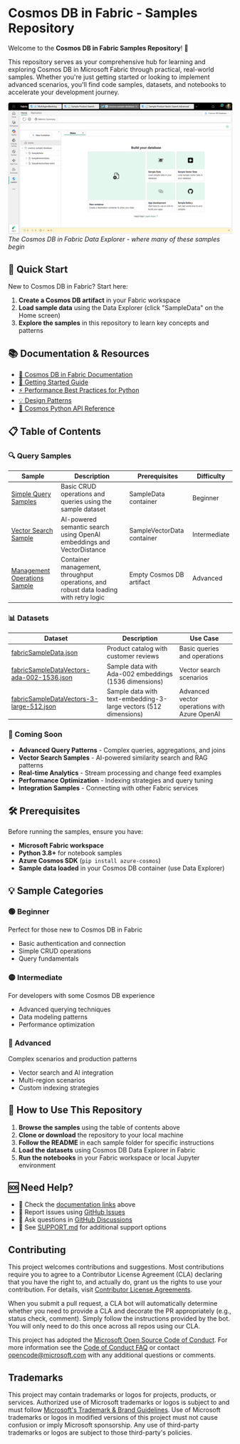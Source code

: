 # Cosmos DB in Fabric - Samples Repository

Welcome to the **Cosmos DB in Fabric Samples Repository**! 🌟

This repository serves as your comprehensive hub for learning and exploring Cosmos DB in Microsoft Fabric through practical, real-world samples. Whether you're just getting started or looking to implement advanced scenarios, you'll find code samples, datasets, and notebooks to accelerate your development journey.

![Cosmos DB in Fabric Data Explorer](./media/cosmos-fabric-data-explorer.png)
*The Cosmos DB in Fabric Data Explorer - where many of these samples begin*

## 🚀 Quick Start

New to Cosmos DB in Fabric? Start here:

1. **Create a Cosmos DB artifact** in your Fabric workspace
2. **Load sample data** using the Data Explorer (click "SampleData" on the Home screen)
3. **Explore the samples** in this repository to learn key concepts and patterns

## 📚 Documentation & Resources

- [📖 Cosmos DB in Fabric Documentation](https://docs.microsoft.com/fabric/database/cosmos-db/overview)
- [🎯 Getting Started Guide](https://docs.microsoft.com/fabric/database/cosmos-db/quickstart-portal)
- [⚡ Performance Best Practices for Python](https://docs.microsoft.com/azure/cosmos-db/nosql/best-practice-python)
- [💡 Design Patterns](https://docs.microsoft.com/azure/cosmos-db/modeling-data)
- [🔧 Cosmos Python API Reference](https://docs.microsoft.com/python/api/azure-cosmos/)

## 📋 Table of Contents

### 🔍 Query Samples

| Sample | Description | Prerequisites | Difficulty |
|--------|-------------|---------------|------------|
| [Simple Query Samples](./simple-query-samples/) | Basic CRUD operations and queries using the sample dataset | SampleData container | Beginner |
| [Vector Search Sample](./vector-search-sample/) | AI-powered semantic search using OpenAI embeddings and VectorDistance | SampleVectorData container | Intermediate |
| [Management Operations Sample](./management-samples/) | Container management, throughput operations, and robust data loading with retry logic | Empty Cosmos DB artifact | Advanced |

### 📊 Datasets

| Dataset | Description | Use Case |
|---------|-------------|----------|
| [fabricSampleData.json](./datasets/fabricSampleData.json) | Product catalog with customer reviews | Basic queries and operations |
| [fabricSampleDataVectors-ada-002-1536.json](./datasets/fabricSampleDataVectors-ada-002-1536.json) | Sample data with Ada-002 embeddings (1536 dimensions) | Vector search scenarios |
| [fabricSampleDataVectors-3-large-512.json](./datasets/fabricSampleDataVectors-3-large-512.json) | Sample data with text-embedding-3-large vectors (512 dimensions) | Advanced vector operations with Azure OpenAI |

### 🎯 Coming Soon

- **Advanced Query Patterns** - Complex queries, aggregations, and joins
- **Vector Search Samples** - AI-powered similarity search and RAG patterns  
- **Real-time Analytics** - Stream processing and change feed examples
- **Performance Optimization** - Indexing strategies and query tuning
- **Integration Samples** - Connecting with other Fabric services

## 🛠️ Prerequisites

Before running the samples, ensure you have:

- **Microsoft Fabric workspace**
- **Python 3.8+** for notebook samples
- **Azure Cosmos SDK** (`pip install azure-cosmos`)
- **Sample data loaded** in your Cosmos DB container (use Data Explorer)

## 💡 Sample Categories

### 🟢 Beginner

Perfect for those new to Cosmos DB in Fabric

- Basic authentication and connection
- Simple CRUD operations
- Query fundamentals

### 🟡 Intermediate

For developers with some Cosmos DB experience

- Advanced querying techniques
- Data modeling patterns
- Performance optimization

### 🔴 Advanced

Complex scenarios and production patterns

- Vector search and AI integration
- Multi-region scenarios
- Custom indexing strategies

## 🤝 How to Use This Repository

1. **Browse the samples** using the table of contents above
2. **Clone or download** the repository to your local machine
3. **Follow the README** in each sample folder for specific instructions
4. **Load the datasets** using Cosmos DB Data Explorer in Fabric
5. **Run the notebooks** in your Fabric workspace or local Jupyter environment

## 🆘 Need Help?

- 📖 Check the [documentation links](#-documentation--resources) above
- 🐛 Report issues using [GitHub Issues](../../issues)
- 💬 Ask questions in [GitHub Discussions](../../discussions)
- 📧 See [SUPPORT.md](./SUPPORT.md) for additional support options

## Contributing

This project welcomes contributions and suggestions.  Most contributions require you to agree to a
Contributor License Agreement (CLA) declaring that you have the right to, and actually do, grant us
the rights to use your contribution. For details, visit [Contributor License Agreements](https://cla.opensource.microsoft.com).

When you submit a pull request, a CLA bot will automatically determine whether you need to provide
a CLA and decorate the PR appropriately (e.g., status check, comment). Simply follow the instructions
provided by the bot. You will only need to do this once across all repos using our CLA.

This project has adopted the [Microsoft Open Source Code of Conduct](https://opensource.microsoft.com/codeofconduct/).
For more information see the [Code of Conduct FAQ](https://opensource.microsoft.com/codeofconduct/faq/) or
contact [opencode@microsoft.com](mailto:opencode@microsoft.com) with any additional questions or comments.

## Trademarks

This project may contain trademarks or logos for projects, products, or services. Authorized use of Microsoft
trademarks or logos is subject to and must follow
[Microsoft's Trademark & Brand Guidelines](https://www.microsoft.com/legal/intellectualproperty/trademarks/usage/general).
Use of Microsoft trademarks or logos in modified versions of this project must not cause confusion or imply Microsoft sponsorship.
Any use of third-party trademarks or logos are subject to those third-party's policies.
